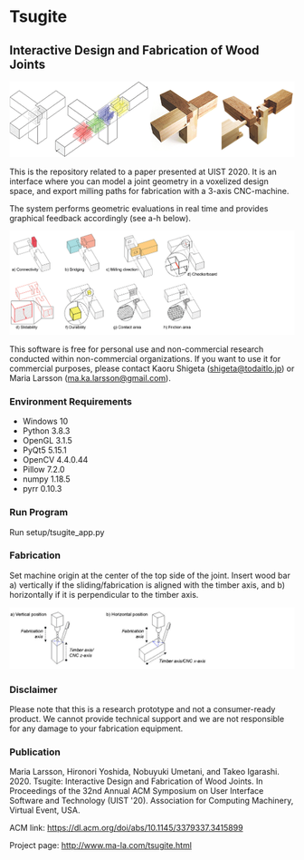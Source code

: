# Tsugite
## Interactive Design and Fabrication of Wood Joints

![](img/tsugite_title.png)

This is the repository related to a paper presented at UIST 2020.
It is an interface where you can model a joint geometry in a voxelized design space, and export milling paths for fabrication with a 3-axis CNC-machine.

The system performs geometric evaluations in real time and provides graphical feedback accordingly (see a-h below).

![](img/tsugite_feedback.png)

This software is free for personal use and non-commercial research conducted within non-commercial organizations.
If you want to use it for commercial purposes, please contact Kaoru Shigeta (shigeta@todaitlo.jp) or Maria Larsson (ma.ka.larsson@gmail.com).

### Environment Requirements
  - Windows 10
  - Python 3.8.3
  - OpenGL 3.1.5
  - PyQt5 5.15.1
  - OpenCV 4.4.0.44
  - Pillow 7.2.0
  - numpy 1.18.5
  - pyrr 0.10.3

### Run Program
Run setup/tsugite_app.py

### Fabrication
Set machine origin at the center of the top side of the joint.
Insert wood bar a) vertically if the sliding/fabrication is aligned with the timber axis, and b) horizontally if it is perpendicular to the timber axis.

![](img/tsugite_origin.jpg)

### Disclaimer
Please note that this is a research prototype and not a consumer-ready product.
We cannot provide technical support and we are not responsible for any damage to your fabrication equipment.

### Publication
Maria Larsson, Hironori Yoshida, Nobuyuki Umetani, and Takeo Igarashi. 2020. Tsugite: Interactive Design and Fabrication of Wood Joints. In Proceedings of the 32nd Annual ACM Symposium on User Interface Software and Technology (UIST '20). Association for Computing Machinery, Virtual Event, USA.

ACM link: https://dl.acm.org/doi/abs/10.1145/3379337.3415899

Project page: http://www.ma-la.com/tsugite.html
